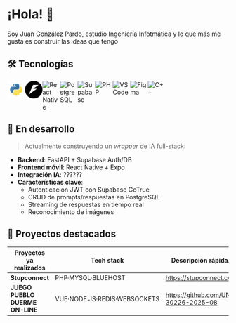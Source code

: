 # ¡Hola! 👋

Soy Juan González Pardo, estudio Ingeniería Infotmática y lo que más me gusta es construir las ideas que tengo
## 🛠️ Tecnologías

<div>
  <img align="left" alt="Python" width="40px" src="https://raw.githubusercontent.com/github/explore/master/topics/python/python.png" />
  <img align="left" alt="FastAPI" width="40px" src="https://raw.githubusercontent.com/simple-icons/simple-icons/develop/icons/fastapi.svg" />
  <img align="left" alt="React Native" width="40px" src="https://cdn.jsdelivr.net/gh/devicons/devicon/icons/react/react-original.svg" />
  <img align="left" alt="PostgreSQL" width="40px" src="https://cdn.jsdelivr.net/gh/devicons/devicon/icons/postgresql/postgresql-original.svg" />
  <img align="left" alt="Supabase" width="40px" src="https://raw.githubusercontent.com/simple-icons/simple-icons/develop/icons/supabase.svg" />
  <img align="left" alt="PHP" width="40px" src="https://cdn.jsdelivr.net/gh/devicons/devicon/icons/php/php-original.svg" />
  <img align="left" alt="VS Code" width="40px" src="https://cdn.jsdelivr.net/gh/devicons/devicon/icons/vscode/vscode-original.svg" />
  <img align="left" alt="Figma" width="40px" src="https://raw.githubusercontent.com/simple-icons/simple-icons/develop/icons/figma.svg" />
  <img align="left" alt="C++" width="40px" src="https://cdn.jsdelivr.net/gh/devicons/devicon/icons/cplusplus/cplusplus-original.svg" />
</div>
<br clear="both"/>

## 🚧 En desarrollo

> Actualmente construyendo un _wrapper_ de IA full-stack:

- **Backend**: FastAPI + Supabase Auth/DB  
- **Frontend móvil**: React Native + Expo  
- **Integración IA**: ??????  
- **Características clave**:
  - Autenticación JWT con Supabase GoTrue  
  - CRUD de prompts/respuestas en PostgreSQL  
  - Streaming de respuestas en tiempo real  
  - Reconocimiento de imágenes  

## 💼 Proyectos destacados

| Proyectos ya realizados                     | Tech stack                          | Descripción rápida/URL                           |
|---------------------------------------------|-------------------------------------|--------------------------------------------------|
| **Stupconnect**                             | PHP·MYSQL·BLUEHOST                  | https://stupconnect.com/                         |
| **JUEGO PUEBLO DUERME ON-LINE**             | VUE·NODE.JS·REDIS·WEBSOCKETS        | https://github.com/UNIZAR-30226-2025-08           |
